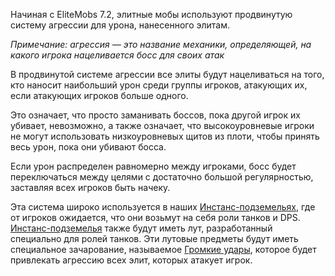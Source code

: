 Начиная с EliteMobs 7.2, элитные мобы используют продвинутую систему агрессии для урона, нанесенного элитам.

*Примечание: агрессия — это название механики, определяющей, на какого игрока нацеливается босс для своих атак*

В продвинутой системе агрессии все элиты будут нацеливаться на того, кто наносит наибольший урон среди группы игроков, атакующих их, если атакующих игроков больше одного.

Это означает, что просто заманивать боссов, пока другой игрок их убивает, невозможно, а также означает, что высокоуровневые игроки не могут использовать низкоуровневых щитов из плоти, чтобы принять весь урон, пока они убивают босса.

Если урон распределен равномерно между игроками, босс будет переключаться между целями с достаточно большой регулярностью, заставляя всех игроков быть начеку.

Эта система широко используется в наших [Инстанс-подземельях]($language$/elitemobs/instanced_dungeon_difficulty.md), где от игроков ожидается, что они возьмут на себя роли танков и DPS. [Инстанс-подземелья]($language$/elitemobs/instanced_dungeon_difficulty.md) также будут иметь лут, разработанный специально для ролей танков. Эти лутовые предметы будут иметь специальное зачарование, называемое [Громкие удары]($language$/elitemobs/custom_enchantments_list.md&section=loud-strikes), которое будет привлекать агрессию всех элит, которых атакует игрок. 
